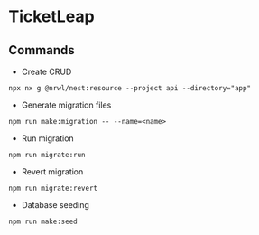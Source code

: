 # TicketLeap



## Commands

- Create CRUD

```
npx nx g @nrwl/nest:resource --project api --directory="app"
```

- Generate migration files

```
npm run make:migration -- --name=<name>
```

- Run migration

```
npm run migrate:run
```

- Revert migration

```
npm run migrate:revert
```

- Database seeding

```
npm run make:seed
```
